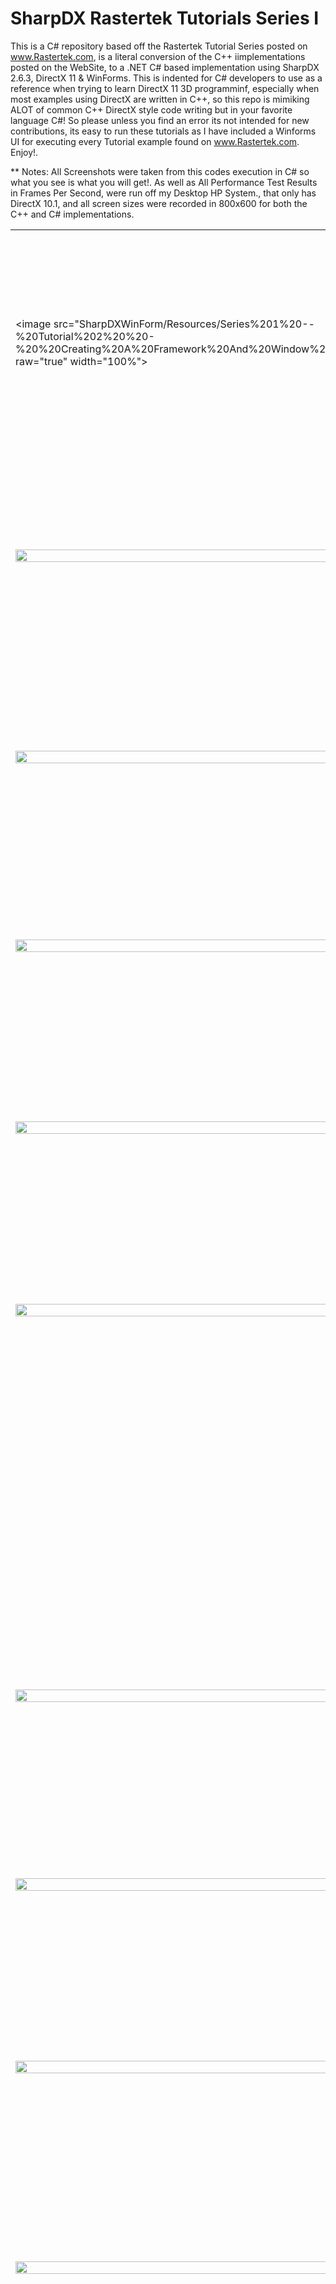# SharpDX Rastertek Tutorials Series I
This is a C# repository based off the Rastertek Tutorial Series posted on www.Rastertek.com, is a literal conversion of the C++ iimplementations posted on the WebSite, to a .NET C# based implementation using SharpDX 2.6.3, DirectX 11 &amp; WinForms. 
This is indented for C# developers to use as a reference when trying to learn DirectX 11 3D programminf, especially when most examples using DirectX are written in C++, so this repo is mimiking ALOT of common C++ DirectX style code writing but in your favorite language C#! So please unless you find an error its not intended for new contributions, its easy to run these tutorials as I have included a Winforms UI for executing every Tutorial example found on www.Rastertek.com. Enjoy!.


** Notes:  All Screenshots were taken from this codes execution in C# so what you see is what you will get!. As well as All Performance Test Results in Frames Per Second, were run off my Desktop HP System., that only has DirectX 10.1, and all screen sizes were recorded in 800x600 for both the C++ and C# implementations.

<table><tr><td width="40%">


<image src="SharpDXWinForm/Resources/Series%201%20--%20Tutorial%202%20%20-%20%20Creating%20A%20Framework%20And%20Window%20Sm.png?raw="true" width="100%"></td><td valign="top"><h4>
Tutorial 2: Creating a Framework and Window
</h4><i>
-   278 lines   - (C++: 0 FPS C#: 0 FPS)
</i><br /><p>
This Tutorial just displays a blank Black screen for only 1 second, since its only a borderless Windows Form.
</p></td></tr>


<tr><td width="40%">
<image src="SharpDXWinForm/Resources/Series%201%20--%20Tutorial%203%20%20-%20%20Initializing%20DirectX%2011%20Sm.png?raw="true" width="100%"></td><td valign="top"><h4>
Tutorial 3: Initializing DirectX 11.
</h4><i>
-   563 lines   - (C++: 2255 FPS C#: 2290 FPS)
</i><br /><p>
This Tutorial just displays a blank Gray screen using a Windows Form utilizing DirectX 11 in SharpDX.
</p></td></tr>


<tr><td width="40%">
<image src="SharpDXWinForm/Resources/Series%201%20--%20Tutorial%204%20%20-%20%20Buffers%2C%20Shaders%2C%20And%20HLSL%20Sm.png?raw="true" width="100%"></td><td valign="top"><h4>
Tutorial 4: Buffers, Shaders, and HLSL
</h4><i>
-   997 lines   - (C++: 1482 FPS C#: 1488 FPS)
</i><br /><p>
This Tutorial loads a green trangle using Vertex Buffers Shaders nad HLSL in SharpDX.
</p></td></tr>


<tr><td width="40%">
<image src="SharpDXWinForm/Resources/Series%201%20--%20Tutorial%205%20%20-%20%20Texturing%20Sm.png?raw="true" width="100%"></td><td valign="top"><h4>
Tutorial 5: Texturing
</h4><i>
-  1081 lines   - (C++: 1436 FPS C#: 1457 FPS)
</i><br /><p>
This tutorial loads a triangle and applied a Texture on top of it using SharpDX.
</p></td></tr>

<tr><td width="40%">
<image src="SharpDXWinForm/Resources/Series%201%20--%20Tutorial%206%20%20-%20%20Diffuse%20Lighting%20Sm.png?raw="true" width="100%"></td><td valign="top"><h4>
Tutorial 6: Diffuse Lighting
</h4><i>
-  1203 lines   - (C++: 1445 FPS C#: 1493 FPS)
</i><br /><p>
This Tutorial loads a rotating purple trangle that diffuses lighting as it rotates using SharpDX.
</p></td></tr>


<tr><td width="40%">
<image src="SharpDXWinForm/Resources/Series%201%20--%20Tutorial%207%20%20-%20%203D%20Mode%20lRendering%20Sm.png?raw="true" width="100%"></td><td valign="top"><h4>
Tutorial 7: 3D Model Rendering
</h4><i>
-  1241 lines   - (C++: 1386 FPS C#: 1400 FPS)
</i><br /><p>
This Tutorial renders a cube and rotates it on the screen using SharpDX.
</p></td></tr>


<tr><td width="40%">
</td><td valign="top"><h4>
Tutorial 8: Loading Maya 2011 Models
</h4><p>
This Tutorial Loads a Windows Form that allows you to Open an .Obj file nad it saves it out as a .txt file formatted for 3D model importing in SharpDX.
</p></td></tr>


<tr><td width="40%">
<image src="SharpDXWinForm/Resources/Series%201%20--%20Tutorial%209%20%20-%20%20Ambient%20Lighting%20Sm.png?raw="true" width="100%"></td><td valign="top"><h4>
Tutorial 9: Ambient Lighting
</h4><i>
-  1248 lines   - (C++: 1387 FPS C#: 1400 FPS)
</i><br /><p>
This Tutorial renders a cube and rotates it on the screen with ambiant lighting using SharpDX.
</p></td></tr>


<tr><td width="40%">
<image src="SharpDXWinForm/Resources/Series%201%20--%20Tutorial%2010%20-%20Specular%20Lighting%20Sm.png?raw="true" width="100%"></td><td valign="top"><h4>
Tutorial 10: Specular Lighting
</h4><i>
  1281 lines   - (C++: 1380 FPS C#: 1394 FPS)
</i><br /><p>
This Tutorial renders a cube and rotates it on the screen with specular lighting using SharpDX.
</p></td></tr>


<tr><td width="40%">
<image src="SharpDXWinForm/Resources/Series%201%20--%20Tutorial%2011%20-%202D%20Rendering%20Sm.png?raw="true" width="100%"></td><td valign="top"><h4>
Tutorial 11: 2D Rendering
</h4><i>
-  1208 lines   - (C++: 1375 FPS C#: 1395 FPS)
</i><br /><p>
This Tutorial renders simple 2D Texture on the screen using SharpDX.
</p></td></tr>


<tr><td width="40%">
<image src="SharpDXWinForm/Resources/Series%201%20--%20Tutorial%2012%20-%20Font%20Engine%20Sm.png?raw="true" width="100%"></td><td valign="top"><h4>
Tutorial 12: Font Engine
</h4><i>
-  1523 lines   - (C++: 1480 FPS C#: 1488 FPS)
</i><br /><p>
This Tutorial renders a Font object that really is an amage placed on a square vector facing the screen to display as Text using SharpDX.
</p></td></tr>


<tr><td width="40%">
<image src="SharpDXWinForm/Resources/Series%201%20--%20Tutorial%2013%20-%20Direct%20Input%20Sm.png?raw="true" width="100%"></td><td valign="top"><h4>
Tutorial 13: Direct Input
</h4><i>
-  1763 lines   - (C++: 1443 FPS C#: 1492 FPS)
</i><br /><p>
This Tutorial shows you how to utilize DirectInput, now depricated, however examples use it, so this is what we are implementing here accepting input from both the keyboard and the mouse using SharpDX. This functionality allows us to use the Arrow Keys and A for UP and Z for down & PagUp for Looking up nad PagDown for looking down, and we use this in most of the Tutorials to follow.
</p></td></tr>


<tr><td width="40%">
<image src="SharpDXWinForm/Resources/Series%201%20--%20Tutorial%2014%20-%20Direct%20Sound%20Sm.png?raw="true" width="100%"></td><td valign="top"><h4>
Tutorial 14: Direct Sound
</h4><i>
-  1111 lines   - (C++: 2267 FPS C#: 2288 FPS)
</i><br /><p>
This Tutorial shows you how to utilize DirectSound, also now depricated, however examples use it, so this is what we are implementing here playing a WAVE file using SharpDX.
</p></td></tr>


<tr><td width="40%">
<image src="SharpDXWinForm/Resources/Series%201%20--%20Tutorial%2015%20-%20FPS%20CPU%20Usage%20And%20Timers%20Sm.png?raw="true" width="100%"></td><td valign="top"><h4>
Tutorial 15: FPS, CPU Usage, and Timers
</h4><i>
-  1875 lines   - (C++: 1466 FPS C#: 1466 FPS)
</i><br /><p>
This Tutorial implementation uses the FPS Counter that is present for displaying the Frames Per Second on screen in the Rastertek tutorials, as well as the CPU Usage and the timer class using SharpDX.
</p></td></tr>


<tr><td width="40%">
<image src="SharpDXWinForm/Resources/Series%201%20--%20Tutorial%2016%20-%20Frustum%20Culling%20Sm.png?raw="true" width="100%"></td><td valign="top"><h4>
Tutorial 16: Frustum Culling
</h4><i>
-  2608 lines   - (C++: 340 FPS  C#: 343 FPS)  -  Render Count 21
</i><br /><p>
This Tutorial shows how you can keep track of the number of 3D object within your current cameras' view using SharpDX. The above FPS statisics was rendered with 21 objects showing on screen.
</p></td></tr>


<tr><td width="40%">
<image src="SharpDXWinForm/Resources/Series%201%20--%20Tutorial%2017%20-%20MultiTexturing%20And%20TextureArrays%20Sm.png?raw="true" width="100%"></td><td valign="top"><h4>
Tutorial 17: Multitexturing and Texture Arrays 
</h4><i>
-  1409 lines   - (C++: 975 FPS  C#: 962 FPS)
</i><br /><p>
This Tutorial shows how to layer multiple textures on top of each other on a 3D Object using SharpDX.
</p></td></tr>


<tr><td width="40%">
<image src="SharpDXWinForm/Resources/Series%201%20--%20Tutorial%2018%20-%20Light%20Maps%20Sm.png?raw="true" width="100%"></td><td valign="top"><h4>
Tutorial 18: Light Maps
</h4><i>
-  1357 lines - (C++: 953 FPS C#: 960 FPS)
</i><br /><p>
This Tutorial uses a Blended Image that looks like a circle with light blending towards the center or the circel, and with that texture, applies the lighting effect through HLSL against a flat square giving the effect of a Sphere using SharpDX.
</p></td></tr>


<tr><td width="40%">
<image src="SharpDXWinForm/Resources/Series%201%20--%20Tutorial%2019%20-%20Alpha%20Mapping%20Sm.png?raw="true" width="100%"></td><td valign="top"><h4>
Tutorial 19: Alpha Mapping
</h4><i>
-  1444 lines   - (C++: 828 FPS  C#: 838 FPS)
</i><br /><p>
This Tutorial uses Alpha blending meaning that two Textures are blended together along a 3D objects verticies using SharpDX.
</p></td></tr>


<tr><td width="40%">
<image src="SharpDXWinForm/Resources/Series%201%20--%20Tutorial%2020%20-%20Bump%20Mapping%20Sm.png?raw="true" width="100%"></td><td valign="top"><h4>
Tutorial 20: Bump Mapping
</h4><i>
-  1691 lines   - (C++: 962 FPS  C#: 975 FPS)
</i><br /><p>
This Tutorial uses a Texture for placing an edge effect and how lighting reflects against those edges on a 3D rotating cube using SharpDX.
</p></td></tr>


<tr><td width="40%">
<image src="SharpDXWinForm/Resources/Series%201%20--%20Tutorial%2021%20-%20Specular%20Mapping%20Sm.png?raw="true" width="100%"></td><td valign="top"><h4>
Tutorial 21: Specular Mapping
</h4><i>
-  1785 lines   - (C++: 840 FPS  C#: 852 FPS)
</i><br /><p>
This Tutorial uses a Texture map that following the edges of the cubes smaller squares and the bulging for each small square on a rotating 3D Cube using SharpDX.
</p></td></tr>


<tr><td width="40%">
<image src="SharpDXWinForm/Resources/Series%201%20--%20Tutorial%2022%20-%20Render%20To%20Texture%20Sm.png?raw="true" width="100%"></td><td valign="top"><h4>
Tutorial 22: Render to Texture
</h4><i>
-  2391 lines   - (C++: 480 FPS  C#: 485 FPS)
</i><br /><p>
This Tutorial introduces an important but expensive concept of drawing a rendered 3D object in a small window on the scree using SharpDX.
</p></td></tr>


<tr><td width="40%">
<image src="SharpDXWinForm/Resources/Series%201%20--%20Tutorial%2023%20-%20Fog%20Sm.png?raw="true" width="100%"></td><td valign="top"><h4>
Tutorial 23: Fog
</h4><i>
-  2391 lines   - (C++: 480 FPS  C#: 485 FPS)
</i><br /><p>
This Tutorial uses an old technique that used to be used to make distant objects dissapear, in this case we have a rotating cube amist a fog cloud and disappearing in the back sides using SharpDX.
</p></td></tr>


<tr><td width="40%">
<image src="SharpDXWinForm/Resources/Series%201%20--%20Tutorial%2024%20-%20Clipping%20Planes%20Sm.png?raw="true" width="100%"></td><td valign="top"><h4>
Tutorial 24: Clipping Planes
</h4><i>
-  1450 lines   - (C++: 1424 FPS C#: 1440 FPS)
</i><br /><p>
This Tutorial demonstrates how you omit a certain section of a 3D object from within the cameras view using SharpDX.
</p></td></tr>


<tr><td width="40%">
<image src="SharpDXWinForm/Resources/Series%201%20--%20Tutorial%2025%20-%20Texture%20Translation%20Sm.png?raw="true" width="100%"></td><td valign="top"><h4>
Tutorial 25: Texture Translation
</h4><i>
-  1488 lines   - (C++: 1448 FPS C#: 1455 FPS)
</i><br /><p>
This Tutorial shows how a texture can me moved or translated across an existing 3D object's surface using SharpDX.
</p></td></tr>


<tr><td width="40%">
<image src="SharpDXWinForm/Resources/Series%201%20--%20Tutorial%2026%20-%20Transparency%20Sm.png?raw="true" width="100%"></td><td valign="top"><h4>
Tutorial 26: Transparency
</h4><i>
-  1804 lines   - (C++: 878 FPS  C#: 888 FPS)
</i><br /><p>
This Tutorial shows how a texture can me set to a level of transparency using SharpDX.
</p></td></tr>


<tr><td width="40%">
<image src="SharpDXWinForm/Resources/Series%201%20--%20Tutorial%2027%20-%20Reflection%20Projective%20Texturing%20Sm.png?raw="true" width="100%"></td><td valign="top"><h4>
Tutorial 27: Reflection (Projective Texturing)
</h4><i>
-  1933 lines   - (C++: 514 FPS  C#: 520 FPS)
</i><br /><p>
This Tutorial shows a 3D Cube is projected and rendered as a reflection against another 3D Object using SharpDX.
</p></td></tr>


<tr><td width="40%">
<image src="SharpDXWinForm/Resources/Series%201%20--%20Tutorial%2028%20-%20Screen%20Fades%20Sm.png?raw="true" width="100%"></td><td valign="top"><h4>
Tutorial 28: Screen Fades
</h4><i>
-  2219 lines   - (C++: 1410 FPS C#: 1410 FPS)
</i><br /><p>
This Tutorial blends a 3D Cube for 4 seconds until its full intensity on the screen using SharpDX.
</p></td></tr>


<tr><td width="40%">
<image src="SharpDXWinForm/Resources/Series%201%20--%20Tutorial%2029%20-%20Water%20Sm.png?raw="true" width="100%"></td><td valign="top"><h4>
Tutorial 29: Water
</h4><i>
-  2667 lines   - (C++: 277 FPS  C#: 275 FPS)
</i><br /><p>
This Tutorial creates a small ripple effect of water in a concrete bath also displaying the relflections of nearby objects and the refracting of those reflections in the rippling water using SharpDX.
</p></td></tr>


<tr><td width="40%">
<image src="SharpDXWinForm/Resources/Series%201%20--%20Tutorial%2030%20-%20Multiple%20Point%20Lights%20Sm.png?raw="true" width="100%"></td><td valign="top"><h4>
Tutorial 30: Multiple Point Lights
</h4><i>
-  1628 lines   - (C++: 1210 FPS C#: 1220 FPS)
</i><br /><p>
This Tutorial shows how multiple different coloured lights are displayed up against a 3D Floor object using SharpDX.
</p></td></tr>


<tr><td width="40%">
<image src="SharpDXWinForm/Resources/Series%201%20--%20Tutorial%2031%20-%203D%20Sound%20Sm.png?raw="true" width="100%"></td><td valign="top"><h4>
Tutorial 31: 3D Sound
</h4><i>
-  1026 lines   - (C++: 2256 FPS C#: 2290 FPS)
</i><br /><p>
This Tutorial demonstrates a looping WAV file that is rotated around the listener and this works on Surround sound speakers that is connected to your PC as well using SharpDX and DirectSound.
</p></td></tr>


<tr><td width="40%">
<image src="SharpDXWinForm/Resources/Series%201%20--%20Tutorial%2032%20-%20Glass%20And%20Ice%20Sm.png?raw="true" width="100%"></td><td valign="top"><h4>
Tutorial 32: Glass and Ice
</h4><i>
-  1888 lines   - (C++: 381 FPS  C#: 377 FPS)
</i><br /><p>
This Tutorial uses a multitude of techniques to ahcieve this effect where a rotating 3D Cube is placed behind a Green glass pane that perturbs the shape and colour of the Cube with a level of transparency using SharpDX.
</p></td></tr>


<tr><td width="40%">
<image src="SharpDXWinForm/Resources/Series%201%20--%20Tutorial%2033%20-%20Fire%20Sm.png?raw="true" width="100%"></td><td valign="top"><h4>
Tutorial 33: Fire
</h4><i>
-  1511 lines   - (C++: 895 FPS  C#: 892 FPS)
</i><br /><p>
This Tutorial uses multiple Textures that are translated along a flat rectangle with alpha blending which gives us the effect of moving Fire using SharpDX.
</p></td></tr>


<tr><td width="40%">
<image src="SharpDXWinForm/Resources/Series%201%20--%20Tutorial%2034%20-%20Billboarding%20Sm.png?raw="true" width="100%"></td><td valign="top"><h4>
Tutorial 34: Billboarding
</h4><i>
-  1567 lines   - (C++: 1220 FPS C#: 1220 FPS)
</i><br /><p>
This Tutorial uses an old technique of re positioning a flat rectangle to always face the camera as the camera moves or turns using SharpDX.
</p></td></tr>


<tr><td width="40%">
<image src="SharpDXWinForm/Resources/Series%201%20--%20Tutorial%2035%20-%20Depth%20Buffer%20Sm.png?raw="true" width="100%"></td><td valign="top"><h4>
Tutorial 35: Depth Buffers
</h4><i>
-  1213 lines   - (C++: 1350 FPS C#: 1350 FPS)
</i><br /><p>
This Tutorial uses a common technique of slipping up the distance from the camera into sections of depth, of which you can implement different rendering settings for each depth section using SharpDX.
</p></td></tr>


<tr><td width="40%">
<image src="SharpDXWinForm/Resources/Series%201%20--%20Tutorial%2036%20-%20Blur%20Sm.png?raw="true" width="100%"></td><td valign="top"><h4>
Tutorial 36: Blur
</h4><i>
-  2646 lines   - (C++: 126 FPS  C#: 126 FPS)
</i><br /><p>
This Tutorial creates a Blur effect on a rotating 3D Cube. As you can See with the FramesPerSecond reported above, this is an expensive process that downsamples, or depixelates Textures and redraws them to create a Bluring effect using SharpDX.
</p></td></tr>


<tr><td width="40%">
<image src="SharpDXWinForm/Resources/Series%201%20--%20Tutorial%2037%20-%20Instancing%20Sm.png?raw="true" width="100%"></td><td valign="top"><h4>
Tutorial 37: Instancing
</h4><i>
-  1307 lines   - (C++: 1316 FPS C#: 1312 FPS)
</i><br /><p>
This Tutorial creates 4 triangles using only the verticies to create one in the vertex buffers using SharpDX.
</p></td></tr>


<tr><td width="40%">
<image src="SharpDXWinForm/Resources/Series%201%20--%20Tutorial%2038%20-%20Hardware%20Tessellation%20Sm.png?raw="true" width="100%"></td><td valign="top"><h4>
Tutorial 38: Hardware Tessellation
</h4><i>
-  1256 lines   - (C++:  745 FPS C#:  715 FPS)
</i><br /><p>
This Tutorial creates one griant trangle that is further broken down into smaller triangles, creating more surface vectors from the one trangle object using SharpDX. This is the only Tutorial that utilizes Software WARP rendering because the machine I am developeing on only supports DirectX feature level 10.1, and Hardware rendered tesselations are only supported with graphics cards supporting DirectX feature level 11.0 for processing to be done on the GPU instead of the CPU.
</p></td></tr>


<tr><td width="40%">
<image src="SharpDXWinForm/Resources/Series%201%20--%20Tutorial%2039%20-%20Particle%20Systems%20Sm.png?raw="true" width="100%"></td><td valign="top"><h4>
Tutorial 39: Particle Systems
</h4><i>
-  1565 lines   - (C++:  335 FPS C#:  435 FPS)
</i><br /><p>
This Tutorial creates particles using alpha blending, textures and ablended colour on square vector objects that are billboarded, created in a rondom position and drop from the top of the screen to the bottom, and then removed from the vertex buffers when below the screen all using SharpDX.
</p></td></tr>


<tr><td width="40%">
<image src="SharpDXWinForm/Resources/Series%201%20--%20Tutorial%2040%20-%20Shadow%20Mapping%20Sm.png?raw="true" width="100%"></td><td valign="top"><h4>
Tutorial 40: Shadow Mapping
</h4><i>
-  2205 lines  - (C++:  270 FPS C#:  270 FPS)
</i><br /><p>
This Tutorial projects a shodow from a 3D Sphere and a 3D Cube against a square floor object with a directional light setting over the scene like the sun using SharpDX.
</p></td></tr>


<tr><td width="40%">
<image src="SharpDXWinForm/Resources/Series%201%20--%20Tutorial%2041%20-%20Multiple%20Light%20Shadow%20Mapping%20Sm.png?raw="true" width="100%"></td><td valign="top"><h4>
Tutorial 41: Multiple Light Shadow Mapping
</h4><i>
-  2584 lines   - (C++:  124 FPS C#:  124 FPS)
</i><br /><p>
This Tutorial uses multiple directional light sources shining up against a 3D Sphere and 3D Cube using SharpDX.
</p></td></tr>


<tr><td width="40%">
<image src="SharpDXWinForm/Resources/Series%201%20--%20Tutorial%2042%20-%20Soft%20Shadows%20Sm.png?raw="true" width="100%"></td><td valign="top"><h4>
Tutorial 42: Soft Shadows
</h4><i>
-  3994 lines   - (C++:   55 FPS C#:  56 FPS)
</i><br /><p>
This Tutorial issistrates how the shadows being cast against a 3D Floor from the Sphere and Cube are sampled at a high resulotion in order to make the shodow shape appear smooth on the floor using SharpDX.
</p></td></tr>


<tr><td width="40%">
<image src="SharpDXWinForm/Resources/Series%201%20--%20Tutorial%2043%20-%20Projective%20Texturing%20Sm.png?raw="true" width="100%"></td><td valign="top"><h4>
Tutorial 43: Projective Texturing
</h4><i>
-  1467 lines   - (C++: 1045 FPS C#: 1058 FPS)
</i><br /><p>
This Tutorial projects a texture along a 3D Floor and up against a 3D Cube from a given point and the perspective is also translated in this projection  using SharpDX.
</p></td></tr>


<tr><td width="40%">
<image src="SharpDXWinForm/Resources/Series%201%20--%20Tutorial%2044%20-%20Projected%20Light%20Maps%20Sm.png?raw="true" width="100%"></td><td valign="top"><h4>
Tutorial 44: Projected Light Maps
</h4><i>
-  1384 lines    - (C++: 960 FPS C#:  964 FPS)
</i><br /><p>
This Tutorial projects light along a 3D Floor and up against a 3D Cube, using the shape of light being projected defined in a black and white texture using SharpDX.
</p></td></tr>


<tr><td width="40%">
<image src="SharpDXWinForm/Resources/Series%201%20--%20Tutorial%2045%20-%20Managing%20Multiple%20Shaders%20Sm.png?raw="true" width="100%"></td><td valign="top"><h4>
Tutorial 45: Managing Multiple Shaders
</h4><i>
-  2518 lines    - (C++: 1155 FPS C#: 1155 FPS)
</i><br /><p>
This Tutorial shows how you how to use more then one shader during a single execution using SharpDX.
</p></td></tr>


<tr><td width="40%">
<image src="SharpDXWinForm/Resources/Series%201%20--%20Tutorial%2046%20-%20Glow%20Sm.png?raw="true" width="100%"></td><td valign="top"><h4>
Tutorial 46: Glow
</h4><i>
-  3203 lines     - (C++:  104 FPS C#:  105 FPS)
</i><br /><p>
This Tutorial uses a complex set of HLSL Shader operations in order to create the effect of a glowing Border around a string named 'Text' using SharpDX.
</p></td></tr>


<tr><td width="40%">
<image src="SharpDXWinForm/Resources/Series%201%20--%20Tutorial%2047%20-%20Picking%20Sm.png?raw="true" width="100%"></td><td valign="top"><h4>
Tutorial 47: Picking
</h4><i>
-  2883 lines     - (C++: 1290 FPS C#: 1293 FPS)
</i><br /><p>
This Tutorial uses DirectInput for allowing you control of the mouse by moving a small bitmap representing the mouse pointer, and when clicked its tested whether or not the mouse pointer was over a 3D Sphere object or not and reports it on screen using SharpDX.
</p></td></tr>


<tr><td width="40%">
<image src="SharpDXWinForm/Resources/Series%201%20--%20Tutorial%2048%20-%20Directional%20Shadow%20Maps%20Sm.png?raw="true" width="100%"></td><td valign="top"><h4>
Tutorial 48: Directional Shadow Maps
</h4><i>
-  2300 lines     - (C++:  300 FPS C#:  300 FPS)
</i><br /><p>
This Tutorial uses two directional lights against a 3D Cube and Sphere against a 3D Floor and projects the shodows against the repective Cube or sphere beside it as the light sets like the sun using SharpDX.
</p></td></tr>


<tr><td width="40%">
<image src="SharpDXWinForm/Resources/Series%201%20--%20Tutorial%2049%20-%20Shadow%20Mapping%20And%20Transparency%20Sm.png?raw="true" width="100%"></td><td valign="top"><h4>
Tutorial 49: Shadow Mapping and Transparency
</h4><i>
-  2845 lines     - (C++:  110 FPS C#:  130 FPS)
</i><br /><p>
This Tutorial renders a beautiful tree using an array of textures and while the light sets over the tree like the sun, it projects the shodow of the tree against the 3D Fllor that is textured as well, and all leaves are individually projected as part of the trees shadow as well, and very impressive too using SharpDX.
</p></td></tr>


<tr><td width="40%">
<image src="SharpDXWinForm/Resources/Series%201%20--%20Tutorial%2050%20-%20Deferred%20Shading%20Sm.png?raw="true" width="100%"></td><td valign="top"><h4>
Tutorial 50: Deferred Shading
</h4><i>
-  2147 lines     - (C++:  240 FPS C#:  240 FPS)
</i><br /><p>
This Tutorial demonstrated a technique that is used when you want more then 8 light sources rendered on any given scene. Eight lights is a DirectX11 limitation that when using the GPU for shading, only 8 light positions can be processed realtime, so this is rendering the lighting and then as an additional step placing that rendering on a texture and placing that texture on a 3D Cube using SharpDX.
</p></td></tr>


<tr><td width="40%">
<image src="SharpDXWinForm/Resources/Series%201%20--%20Terrain%20Tutorial%201%20%20-%20%20Grid%20and%20Camera%20Movement%20Sm.png?raw="true" width="100%"></td><td valign="top"><h4>
Terrain Tutorial 1: Grid and Camera Movement
</h4><i>
-  2673 lines     - (C++:  687 FPS C#:  692 FPS)
</i><br /><p>
This Tutorial using lines, creates a large flat grid with a camera placed in front of it looking along a perspective view of the flat landscape using SharpDX. This and all following Tutorials all have movement capabilities with arrow keys and az for up/down movement.
</p></td></tr>


<tr><td width="40%">
<image src="SharpDXWinForm/Resources/Series%201%20--%20Terrain%20Tutorial%202%20%20-%20%20Height%20Mapst%20Sm.png?raw="true" width="100%"></td><td valign="top"><h4>
Terrain Tutorial 2: Height Maps
</h4><i>
-  2796 lines   - (C++: 148 FPS  C#: 148 FPS)
</i><br /><p>
This Tutorial uses a grayscale texture with white being represented as the peeks of mountains and black as the ground and it lifts the grid based upon its position in that texture creating a wireframe landscape using SharpDX.
</p></td></tr>


<tr><td width="40%">
<image src="SharpDXWinForm/Resources/Series%201%20--%20Terrain%20Tutorial%203%20%20-%20%20Terrain%20Lightingt%20Sm.png?raw="true" width="100%"></td><td valign="top"><h4>
Terrain Tutorial 3: Terrain Lighting
</h4><i>
-  2907 lines   - (C++:  294 FPS C#:  292 FPS)
</i><br /><p>
This Tutorial uses the previously created height based grid nad uses HLSL Shading to calculate the lighting effect against these rased grid vectors on the landscape creating a grayscale landscape using SharpDX.
</p></td></tr>


<tr><td width="40%">
<image src="SharpDXWinForm/Resources/Series%201%20--%20Terrain%20Tutorial%204%20%20-%20%20Terrain%20Texturing%20Sm.png?raw="true" width="100%"></td><td valign="top"><h4>
Terrain Tutorial 4: Terrain Texturing
</h4><i>
-  2945 lines   - (C++:  293 FPS C#:  291 FPS)
</i><br /><p>
This Tutorial uses a texture for assigned heights like in previous terrain tutorials, and another texture to map up against the raised vectors in the Landscapes grid floor creating a colour landscape using SharpDX.
</p></td></tr>


<tr><td width="40%">
<image src="SharpDXWinForm/Resources/Series%201%20--%20Terrain%20Tutorial%205%20%20-%20%20Quad%20Trees%20Sm.png?raw="true" width="100%"></td><td valign="top"><h4>
Terrain Tutorial 5: Quad Tree
</h4><i>
-  3684 lines   - (C++:  371 FPS C#:  380 FPS)
</i><br /><p>
This Tutorial introduces a conceot of dividing out the entore scene of 3D Objects into subsections in order to do or not do processing on those objects in that quad tree subsection, this subsectioniing is done by spliting the entire landscape into equal smaller parts using SharpDX.
</p></td></tr>


<tr><td width="40%">
<image src="SharpDXWinForm/Resources/Series%201%20--%20Terrain%20Tutorial%206%20%20-%20%20Height%20Based%20Movement%20Sm.png?raw="true" width="100%"></td><td valign="top"><h4>
Terrain Tutorial 6: Height Based Movement
</h4><i>
-  3831 lines   - (C++:  371 FPS C#:  390 FPS)
</i><br /><p>
This Tutorial allows you to freely move around the landscapaae and the height is calculated as you move in order to reposition the camera on that new height in the landscape using SharpDX.
</p></td></tr>


<tr><td width="40%">
<image src="SharpDXWinForm/Resources/Series%201%20--%20Terrain%20Tutorial%207%20%20-%20%20Color%20Mapped%20Terrain%20Sm.png?raw="true" width="100%"></td><td valign="top"><h4>
Terrain Tutorial 7: Color Mapped Terrain
</h4><i>
-  3268 lines   - (C++:  287 FPS C#:  297 FPS)
</i><br /><p>
This Tutorial layers more then one Texture across the 3D Landscape using SharpDX.
</p></td></tr>


<tr><td width="40%">
<image src="SharpDXWinForm/Resources/Series%201%20--%20Terrain%20Tutorial%208%20%20-%20%20Terrain%20Mini-Maps%20Sm.png?raw="true" width="100%"></td><td valign="top"><h4>
Terrain Tutorial 8: Terrain Mini-Maps
</h4><i>
-  3894 lines   - (C++  281 FPS C#:  291 FPS)
</i><br /><p>
This Tutorial keeps track of the number of vectors that the camera sees while moving around the 3D Landscape and trims out any objects that are not in the camera view using SharpDX.
</p></td></tr>


<tr><td width="40%">
<image src="SharpDXWinForm/Resources/Series%201%20--%20Terrain%20Tutorial%209%20%20-%20%20Terrain%20Blending%20Sm.png?raw="true" width="100%"></td><td valign="top"><h4>
Terrain Tutorial 9: Terrain Blending
</h4><i>
-  3380 lines   - (C++:  796 FPS C#:  860 FPS)
</i><br /><p>
This Tutorial spreads multiple textures across the 3D Landscape in a blended means using SharpDX.
</p></td></tr>


<tr><td width="40%">
<image src="SharpDXWinForm/Resources/Series%201%20--%20Terrain%20Tutorial%2010%20-%20Sky%20Domes%20Sm.png?raw="true" width="100%"></td><td valign="top"><h4>
Terrain Tutorial 10: Sky Domes
</h4><i>
-  3888 lines   - (C++:  270 FPS C#:  280 FPS)
</i><br /><p>
This Tutorial creates an umbrella like dome that hovers in the sky and follows the camera as you move along the 3D landscape, also the background is statically blended from blue on the top to pink at the landscapes level in the horizon using SharpDX.
</p></td></tr>


<tr><td width="40%">
<image src="SharpDXWinForm/Resources/Series%201%20--%20Terrain%20Tutorial%2011%20-%20Bitmap%20Clouds%20Sm.png?raw="true" width="100%"></td><td valign="top"><h4>
Terrain Tutorial 11: Bitmap Clouds
</h4><i>
-  4400 lines   - (C++: 250 FPS  C#: 259 FPS)
</i><br /><p>
This Tutorial uses the previous layout and skkydomw and background blending as well as placing and translating bitmap clouds and blending them up against the background using SharpDX.
</p></td></tr>


<tr><td width="40%">
<image src="SharpDXWinForm/Resources/Series%201%20--%20Terrain%20Tutorial%2012%20-%20Perturbed%20Clouds%20Sm.png?raw="true" width="100%"></td><td valign="top"><h4>
Terrain Tutorial 12: Perturbed Clouds
</h4><i>
-  4373 lines   - (C++:  246 FPS C#:  255 FPS)
</i><br /><p>
This Tutorial adds the effect of the bitmap clouds being translated across the sky in a three dimeniosnal manner also makes those coulds "look" three dimentional using SharpDX.
</p></td></tr>


<tr><td width="40%">
<image src="SharpDXWinForm/Resources/Series%201%20--%20Terrain%20Tutorial%2013%20-%20Terrain%20Detail%20Mapping%20Sm.png?raw="true" width="100%"></td><td valign="top"><h4>
Terrain Tutorial 13: Terrain Detail Mapping
</h4><i>
-  4141 lines   - (C++:  115 FPS C#:  115 FPS)
</i><br /><p>
This Tutorial creates a small window in the upper left corner of the screen and from calculating differences in distances that you are currently viewing, seperates sections based on that distance for you to render each section differently using SharpDX.
</p></td></tr>


<tr><td width="40%">
<image src="SharpDXWinForm/Resources/Series%201%20--%20Terrain%20Tutorial%2014%20-%20Slope%20Based%20Texturing%20Sm.png?raw="true" width="100%"></td><td valign="top"><h4>
Terrain Tutorial 14: Slope Based Texturing
</h4><i>
-  3257 lines   - (C++:  267 FPS C#:  270 FPS)
</i><br /><p>
This Tutorial caluclates the slope angle of each vector in the 3D landscape, and based on the angle of that slope, places a certain texture over those verticies that pertain to that particular slope using SharpDX.
</p></td></tr>


<tr><td width="40%">
<image src="SharpDXWinForm/Resources/Series%201%20--%20Terrain%20Tutorial%2015%20-%20Terrain%20Bump%20Mapping%20Sm.png?raw="true" width="100%"></td><td valign="top"><h4>
Terrain Tutorial 15: Terrain Bump Mapping
</h4><i>
-  3367 lines   - (C++:  265 FPS C#:  269 FPS)
</i><br /><p>
This Tutorial uses bumpmapping with SharpDX.
</p></td></tr>


<tr><td width="40%">
<image src="SharpDXWinForm/Resources/Series%201%20--%20Terrain%20Tutorial%2016%20-%20Small%20Body%20Water%20Sm.png?raw="true" width="100%"></td><td valign="top"><h4>
Terrain Tutorial 16: Small Body Water
</h4><i>
-  5732 lines   - (C++:   19 FPS C#:   19 FPS)
</i><br /><p>
This Tutorial is a complex example of using multiple techniques in shading with HLSL. Reflections, Refractions and texture translations are performsed against the waters surface to create the effect of a shiny semi-translucent rippling effect against the shoreline of the water, as well as a specular light representing the suns position against the water using SharpDX.
</p></td></tr>


<tr><td width="40%">
<image src="SharpDXWinForm/Resources/Series%201%20--%20Terrain%20Tutorial%2017%20-%20Terrain%20Texture%20Layers%20Sm.png?raw="true" width="100%"></td><td valign="top"><h4>
Terrain Tutorial 17: Terrain Texture Layers
</h4><i>
-  2191 lines   - (C++:  370 FPS C#:  355 FPS)
</i><br /><p>
This Tutorial uses multiple textures for layering different levels of detail at different distances across the landscape using SharpDX.
</p></td></tr>


<tr><td width="40%">
<image src="SharpDXWinForm/Resources/Series%201%20--%20Terrain%20Tutorial%2019%20-%20Foliages%20Sm.png?raw="true" width="100%"></td><td valign="top"><h4>
Terrain Tutorial 19: Foliage
</h4><i>
-  3458 lines   - (C++:  119 FPS C#:  120 FPS)
</i><br /><p>
This Tutorial applies bush clusters across the landscape in random places, nillboards these clusters to always face the camera as well as a slight swaying effect representing a slight wind blowing for a realistic random movement effect using SharpDX.
</p></td></tr>


</table>
